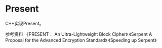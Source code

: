 # Present

C++实现Present。

参考资料
《PRESENT： An Ultra-Lightweight Block Cipher》
《Serpent A Proposal for the Advanced Encryption Standard》
《Speeding up Serpent》
